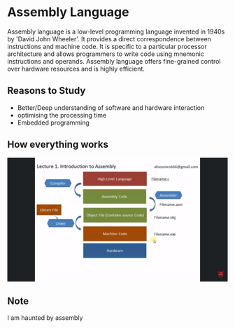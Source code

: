 # Assembly Language

Assembly language is a low-level programming language invented in 1940s by 'David John Wheeler'. It provides a direct correspondence between instructions and machine code. It is specific to a particular processor architecture and allows programmers to write code using mnemonic instructions and operands. Assembly language offers fine-grained control over hardware resources and is highly efficient.

## Reasons to Study

- Better/Deep understanding of software and hardware interaction
- optimising the processing time
- Embedded programming

## How everything works

<img src= "https://raw.githubusercontent.com/SOBANEJAZ/assembly-code/master/flowchart%20of%20workflow%20of%20program.png" />

## Note
I am haunted by assembly
